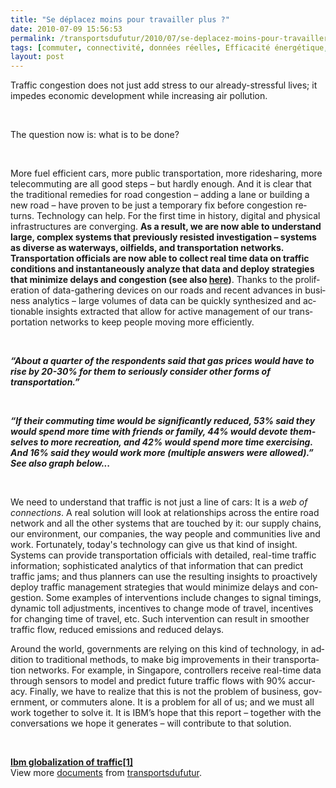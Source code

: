 ```yaml
---
title: "Se déplacez moins pour travailler plus ?"
date: 2010-07-09 15:56:53
permalink: /transportsdufutur/2010/07/se-deplacez-moins-pour-travailler-plus.html
tags: [commuter, connectivité, données réelles, Efficacité énergétique, internet, internet des objets, iphone, partage de données, partage de la voirie, Pay as You Move]
layout: post
---
```


<p class="MsoNormal"><span lang="EN-GB">Traffic congestion does not just add stress to our already-stressful lives; it impedes economic development while increasing air pollution. </span></p> <p class="MsoNormal"><span lang="EN-GB"></span> </p> <p class="MsoNormal"><span lang="EN-GB">The question now is: what is to be done? </span></p> <p class="MsoNormal"><span lang="EN-GB"></span> </p> <p class="MsoNormal"><span lang="EN-GB">More fuel efficient cars, more public transportation, more ridesharing, more telecommuting are all good steps – but hardly enough. And it is clear that the traditional remedies for road congestion – adding a lane or building a new road – have proven to be just a temporary fix before congestion returns. Technology can help. For the first time in history, digital and physical infrastructures are converging. <strong>As a result, we are now able to understand large, complex systems that previously resisted investigation – systems as diverse as waterways, oilfields, and transportation networks. Transportation officials are now able to collect real time data on traffic conditions and instantaneously analyze that data and deploy strategies that minimize delays and congestion (see also <a href="https://gabrielplassat.github.io/transportsdufutur/2010/07/ibm-aide-les-habitants-de-stockholm-a-prevoir-leurs-meilleures-options-de-deplacement.html" target="_blank">here</a>)</strong>. Thanks to the proliferation of data-gathering devices on our roads and recent advances in business analytics – large volumes of data can be quickly synthesized and actionable insights extracted that allow for active management of our transportation networks to keep people moving more efficiently.</span></p> <p class="MsoNormal"><span lang="EN-GB"> </span></p> <p class="MsoNormal"><strong><em><span lang="EN-GB">“About a quarter of the respondents said that gas prices would have to rise by 20-30% for them to seriously consider other forms of transportation.”</span></em></strong></p> <p class="MsoNormal"><strong><em><span lang="EN-GB"> </span></em></strong></p> <p class="MsoNormal"><strong><em><span lang="EN-GB">“</span></em></strong><strong><em><span lang="EN-GB">If their commuting time would be significantly reduced, 53% said they would spend more time with friends or family, 44% would devote themselves to more recreation, and 42% would spend more time exercising. And 16% said they would work more (multiple answers were allowed).” See also graph below...</span></em></strong></p> <p class="MsoNormal"><strong><em><span lang="EN-GB">  </span></em></strong></p>  <!--more-->  <p class="MsoNormal"><span lang="EN-GB">We need to understand that traffic is not just a line of cars: It is a <em>web of connections</em>. A real solution will look at relationships across the entire road network and all the other systems that are touched by it: our supply chains, our environment, our companies, the way people and communities live and work. Fortunately, today's technology can give us that kind of insight. Systems can provide transportation officials with detailed, real-time traffic information; sophisticated analytics of that information that can predict traffic jams; and thus planners can use the resulting insights to proactively deploy traffic management strategies that would minimize delays and congestion. Some examples of interventions include changes to signal timings, dynamic toll adjustments, incentives to change mode of travel, incentives for changing time of travel, etc. Such intervention can result in smoother traffic flow, reduced emissions and reduced delays.</span></p> <p class="MsoNormal"><span lang="EN-GB">Around the world, governments are relying on this kind of technology, in addition to traditional methods, to make big improvements in their transportation networks. For example, in </span><span lang="EN-GB">Singapore</span><span lang="EN-GB">, controllers receive real-time data through sensors to model and predict future traffic flows with 90% accuracy. Finally, we have to realize that this is not the problem of business, government, or commuters alone. It is a problem for all of us; and we must all work together to solve it. It is IBM’s hope that this report – together with the conversations we hope it generates – will contribute to that solution.</span></p> <p class="MsoNormal"><span lang="EN-GB"></span> </p> <div id="__ss_4720066"><strong><a href="http://www.slideshare.net/transportsdufutur/ibm-globalization-of-traffic1" title="Ibm globalization of traffic[1]">Ibm globalization of traffic[1]</a></strong>   <div>View more <a href="http://www.slideshare.net/">documents</a> from <a href="http://www.slideshare.net/transportsdufutur">transportsdufutur</a>.</div></div>
